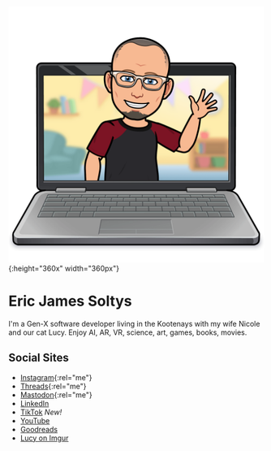 ![Bitmoji of Eric waving](/img/laptop-wave-2023-09-29.png){:height="360x" width="360px"}

# Eric James Soltys 
I'm a Gen-X software developer living in the Kootenays with my wife Nicole and our cat Lucy. Enjoy AI, AR, VR, science, art, games, books, movies.

## Social Sites
- [Instagram](https://instagram.com/ericjamessoltys){:rel="me"}
- [Threads](https://www.threads.net/@ericjamessoltys){:rel="me"}
- [Mastodon](https://mstdn.ca/@esoltys){:rel="me"}
- [LinkedIn](https://www.linkedin.com/in/ericjamessoltys/)
- [TikTok](https://www.tiktok.com/@esoltys) *New!*
- [YouTube](https://www.youtube.com/c/EricJamesSoltys)
- [Goodreads](https://www.goodreads.com/user/show/67338380-eric-james-soltys)
- [Lucy on Imgur](https://imgur.com/user/tuxedolucy)